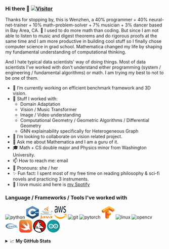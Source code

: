 ### Hi there 👋 [![Visitor](https://visitor-badge.glitch.me/badge?page_id=zhuwenzhen.zhuwenzhen)](https://github.com/zhuwenzhen/zhuwenzhen)

Thanks for stopping by, this is Wenzhen, a 40% programmer + 40% neural-net-trainer + 10% math-problem-solver + 7% musician + 3% dancer based in Bay Area, CA. 🤗 I used to do more math than coding. But since I am not able to listen to music and digest theorems and do rigorous proofs at the same time and I am more productive in building cool stuff so I finally chose computer science in grad school. Mathematica changed my life by shaping my fundamental understanding of computational thinking. 

And I hate typical data scientists' way of doing things. Most of data scientists I've worked with don't understand either programming (system / engineering / fundamental algorithms) or math. I am trying my best to not to be one of them.

- 🔭 I’m currently working on efficient benchmark framework and 3D vision.
- 🔮 Stuff I worked with:
  -  Domain Adaptation
  -  Vision / Music Transformer
  -  Image / Video understanding
  -  Computational Geometry / Geometric Algorithms / Differential Geometry
  -  GNN explainability specifically for Heterogeneous Graph 
- 👯 I’m looking to collaborate on vision related project.
- 💬 Ask me about Mathematica and I am a guru of it.
- 🎓 Math + CS double major and Physics minor from Washington University.
- 📫 How to reach me: email
- 🌸 Pronouns: she / her
- ✨ Fun fact: I spent most of my free time on reading philosophy & sci-fi novels and practicing 3 instruments.
- 🦋 I love music and here is [my Spotify](https://open.spotify.com/user/1256520155)

### Language / Frameworks / Tools I've worked with

<p align="left">
  <img src="https://www.vectorlogo.zone/logos/python/python-icon.svg" alt="python" width="40" height="40"/>
  <img src="https://github.com/zhuwenzhen/personal-website-data/blob/master/logo/c.svg" alt="cplusplus" width="40" height="40"/>
  <img src="https://github.com/zhuwenzhen/personal-website-data/blob/master/logo/java-4.svg" alt="java" width="40" height="40"/>
  <img src="https://github.com/zhuwenzhen/personal-website-data/blob/master/logo/aws-2.svg" alt="aws" width="40" height="40"/>
  <img src="https://www.vectorlogo.zone/logos/git-scm/git-scm-icon.svg" alt="git" width="40" height="40"/>
  <img src="https://www.vectorlogo.zone/logos/pytorch/pytorch-icon.svg" alt="pytorch" width="40" height="40"/>
  <img src="https://github.com/zhuwenzhen/personal-website-data/blob/master/logo/tensorflow-2.svg" alt="tensorflow" width="40" height="40"/>
  <img src="https://www.vectorlogo.zone/logos/linux/linux-icon.svg" alt="linux" width="40" height="40"/>
  <img src="https://www.vectorlogo.zone/logos/opencv/opencv-icon.svg" alt="opencv" width="40" height="40"/>
  <img src="https://github.com/zhuwenzhen/personal-website-data/blob/master/logo/opengl-1.svg" alt="=opengl" width="40" height="40"/>
  <img src="https://github.com/zhuwenzhen/personal-website-data/blob/master/logo/swift-15.svg" alt="swift" width="40" height="40"/>
  <img src="https://github.com/zhuwenzhen/personal-website-data/blob/master/logo/wolfram-language.svg" alt="wolfram" width="40" height="40"/>
  <img src="https://github.com/zhuwenzhen/personal-website-data/blob/master/logo/arduino-1.svg" alt="arduino" width="40" height="40"/>
</p>


<details>

<summary>📈 <b>My GitHub Stats</b></summary>

  <p align="left">
    <a href="https://github.com/zhuwenzhen?tab=repositories">
      <img src="https://github-readme-stats.vercel.app/api?username=zhuwenzhen&count_private=true&show_icons=true&hide=issues&theme=gotham" alt="github readme stats" height="156"/>
    </a>
    <a href="https://github.com/zhuwenzhen?tab=repositories">
      <img src="https://github-readme-stats.anuraghazra1.vercel.app/api/top-langs/?username=zhuwenzhen&layout=compact&hide=jupyter%20notebook&theme=gotham" alt="top langs" height="156"/>
    </a>
  </p>

</details>
